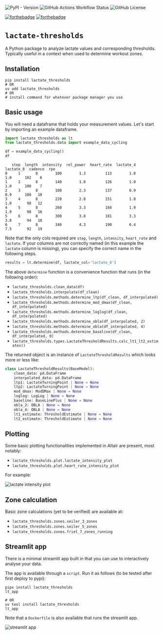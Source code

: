 
![PyPI - Version](https://img.shields.io/pypi/v/lactate-thresholds)
![GitHub Actions Workflow Status](https://img.shields.io/github/actions/workflow/status/bart6114/lactate-thresholds/ci.yaml)
![GitHub License](https://img.shields.io/github/license/bart6114/lactate-thresholds)

[![forthebadge](https://forthebadge.com/images/badges/made-in-python.svg)](https://forthebadge.com)
[![forthebadge](https://forthebadge.com/images/badges/approved-by-my-mom.svg)](https://forthebadge.com)



# `lactate-thresholds`

A Python package to analyze lactate values and corresponding thresholds. Typically useful in a context when used to determine workout zones.

## Installation

```shell
pip install lactate_thresholds
# OR
uv add lactate_thresholds
# OR 
# install command for whatever package manager you use
```

## Basic usage

You will need a dataframe that holds your measurement values. Let's start by importing an example dataframe.

```python
import lactate_thresholds as lt
from lactate_thresholds.data import example_data_cycling

df = example_data_cycling()
df
```

```shell
   step  length  intensity  rel_power  heart_rate  lactate_4  lactate_8  cadence  rpe
0     1       8        100        1.3         113        1.0        1.0      102    6
1     2       8        140        1.8         126        1.0        1.0      100    7
2     3       8        180        2.3         137        0.9        0.9      100   10
3     4       8        220        2.8         151        1.0        1.0       98   12
4     5       8        260        3.3         168        1.9        1.9       98   16
5     6       8        300        3.8         181        3.3        3.8       94   18
6     7       8        340        4.3         190        6.4        7.5       92   19
```

Note that the only cols required are `step`, `length`, `intensity`, `heart_rate` and `lactate`.
If your columns are not correctly named (in this example the `lactate` column is missing), you can specify the correct name in the following steps.


```python 
results = lt.determine(df, lactate_col='lactate_8')
```

The above `determine` function is a convenience function that runs (in the following order):
- `lactate_thresholds.clean_data(df)`
- `lactate_thresholds.interpolate(df_clean)`
- `lactate_thresholds.methods.determine_ltp(df_clean, df_interpolated)`
- `lactate_thresholds.methods.determine_mod_dmax(df_clean, df_interpolated)`
- `lactate_thresholds.methods.determine_loglog(df_clean, df_interpolated)`
- `lactate_thresholds.methods.determine_obla(df_interpolated, 2)`
- `lactate_thresholds.methods.determine_obla(df_interpolated, 4)`
- `lactate_thresholds.methods.determine_baseline(df_clean, df_interpolated, 0)`
- `lactate_thresholds.types.LactateThresholdResults.calc_lt1_lt2_estimates()`


The returned object is an instance of `LactateThresholdResults` which looks more or less like:

```python
class LactateThresholdResults(BaseModel):
    clean_data: pd.DataFrame
    interpolated_data: pd.DataFrame
    ltp1: LactateTurningPoint | None = None
    ltp2: LactateTurningPoint | None = None
    mod_dmax: ModDMax | None = None
    loglog: LogLog | None = None
    baseline: BaseLinePlus | None = None
    obla_2: OBLA | None = None
    obla_4: OBLA | None = None
    lt1_estimate: ThresholdEstimate | None = None
    lt2_estimate: ThresholdEstimate | None = None
```

## Plotting

Some basic plotting functionalities implemented in Altair are present, most notably:
* `lactate_thresholds.plot.lactate_intensity_plot` 
* `lactate_thresholds.plot.heart_rate_intensity_plot` 

For example:

![lactate intensity plot](readme/li_viz.png)

## Zone calculation

Basic zone calculations (yet to be verified) are available at:
* `lactate_thresholds.zones.seiler_3_zones` 
* `lactate_thresholds.zones.seiler_5_zones` 
* `lactate_thresholds.zones.friel_7_zones_running` 


## Streamlit app

There is a minimal streamlit app built in that you can use to interactively analyse your data.

The app is available through a `script`. Run it as follows (to be tested after first deploy to pypi):

```shell 
pipx install lactate_thresholds
lt_app

# OR
uv tool install lactate_thresholds
lt_app
```

Note that a `Dockerfile` is also available that runs the streamlit app.


![streamlit app](readme/streamlit.png)